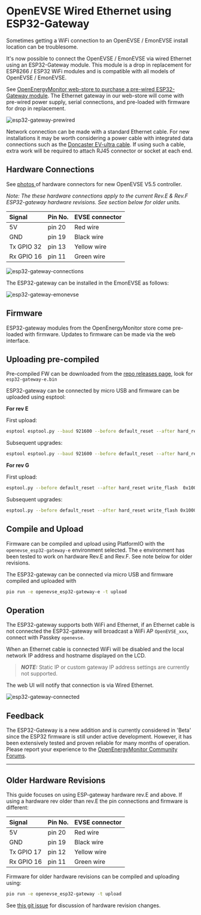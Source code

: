 # OpenEVSE Wired Ethernet using ESP32-Gateway

Sometimes getting a WiFi connection to an OpenEVSE / EmonEVSE install location can be troublesome.

It's now possible to connect the OpenEVSE / EmonEVSE via wired Ethernet using an ESP32-Gateway module. This module is a drop in replacement for ESP8266 / ESP32 WiFi modules and is compatible with all models of OpenEVSE / EmonEVSE. 

See [OpenEnergyMonitor web-store to purchase a pre-wired ESP32-Gateway module](https://shop.openenergymonitor.com/openevse-etherent-gateway-esp32/). The Ethernet gateway in our web-store will come with pre-wired power supply, serial connections, and pre-loaded with firmware for drop in replacement. 

![esp32-gateway-prewired](esp32-gateway-prewired.jpg)


Network connection can be made with a standard Ethernet cable. For new installations it may be worth considering a power cable with integrated data connections such as the [Doncaster EV-ultra cable](http://www.doncastercables.com/cables/17/77/EV-Ultra/Power-and-data-connectivity-combined-in-one-cable/). If using such a cable, extra work will be required to attach RJ45 connector or socket at each end. 

## Hardware Connections 

See [photos ](https://photos.google.com/share/AF1QipNvANgeR_NRmLrq0lhKnA0BR7ieD8DGRoaJFoilMIwQ8c7QpxR4X7hSfGj3XiTTUw) of hardware connectors for new OpenEVSE V5.5 controller.

*Note: The these hardware connections apply to the current Rev.E & Rev.F ESP32-gateway hardware revisions. See section below for older units.*


|Signal        | Pin No.   | EVSE connector |
| :---------- | :---------- | :------------------- |
5V             | pin 20        | Red wire |
GND            | pin 19        | Black wire | 
Tx GPIO 32     | pin 13       | Yellow wire |
Rx GPIO 16     | pin 11       | Green wire |

![esp32-gateway-connections](esp32-gateway-connections.jpg)

The ESP32-gateway can be installed in the EmonEVSE as follows:

![esp32-gateway-emonevse](esp32-gateway-emonevse.jpg)


## Firmware 

ESP32-gateway modules from the OpenEnergyMonitor store come pre-loaded with firmware. Updates to firmware can be made via the web interface. 

## Uploading pre-compiled

Pre-compiled FW can be downloaded from the [repo releases page](https://github.com/OpenEVSE/ESP32_WiFi_V3.x/releases/), look for `esp32-gateway-e.bin`

ESP32-gateway can be connected by micro USB and firmware can be uploaded using esptool:

**For rev E**

First upload:

```bash
esptool esptool.py --baud 921600 --before default_reset --after hard_reset write_flash -z --flash_mode dio --flash_freq 40m --flash_size detect 0x1000 bootloader.bin 0x8000  partitions.bin 0x10000  esp32-gateway-e.bin
```

Subsequent upgrades:

```bash
esptool esptool.py --baud 921600 --before default_reset --after hard_reset write_flash -z --flash_mode dio --flash_freq 40m --flash_size detect 0x1000 0x10000  esp32-gateway-e.bin
```

**For rev G**

First upload:

```bash
esptool.py --before default_reset --after hard_reset write_flash  0x1000 bootloader.bin 0x8000 partitions.bin 0x10000 esp32-gateway-e.bin
```

Subsequent upgrades:

```bash
esptool.py --before default_reset --after hard_reset write_flash 0x10000 esp32-gateway-e.bin`
```

## Compile and Upload 

Firmware can be compiled and upload using PlatformIO with the `openevse_esp32-gateway-e` environment selected. The `e` environment has been tested to work on hardware Rev.E and Rev.F. See note below for older revisions. 

The ESP32-gateway can be connected via micro USB and firmware compiled and uploaded with

```bash
pio run -e openevse_esp32-gateway-e -t upload
```

## Operation 

The ESP32-gateway supports both WiFi and Ethernet, if an Ethernet cable is not connected the ESP32-gateway will broadcast a WiFi AP `OpenEVSE_xxx`, connect with Passkey `openevse`.

When an Ethernet cable is connected WiFi will be disabled and the local network IP address and hostname displayed on the LCD. 

> **_NOTE:_**  Static IP or custom gateway IP address settings are currently not supported. 

The web UI will notify that connection is via Wired Ethernet.

![esp32-gateway-connected](esp32-gateway-connected.png)
## Feedback

The ESP32-Gateway is a new addition and is currently considered in 'Beta' since the ESP32 firmware is still under active development. However, it has been extensively tested and proven reliable for many months of operation. Please report your experience to the [OpenEnergyMonitor Community Forums](https://community.openenergymonitor.org/).
***

## Older Hardware Revisions

This guide focuses on using ESP-gateway hardware rev.E and above. If using a hardware rev older than rev.E the pin connections and firmware is different: 

|Signal        | Pin No.   | EVSE connector |
| :---------- | :---------- | :------------------- |
5V             | pin 20        | Red wire |
GND            | pin 19        | Black wire | 
Tx GPIO 17     | pin 12       | Yellow wire |
Rx GPIO 16     | pin 11       | Green wire |

Firmware for older hardware revisions can be compiled and uploading using:

```bash
pio run -e openevse_esp32-gateway -t upload
```

See [this git issue](https://github.com/OpenEVSE/ESP32_WiFi_V3.x/issues/12) for discussion of hardware revision changes. 
